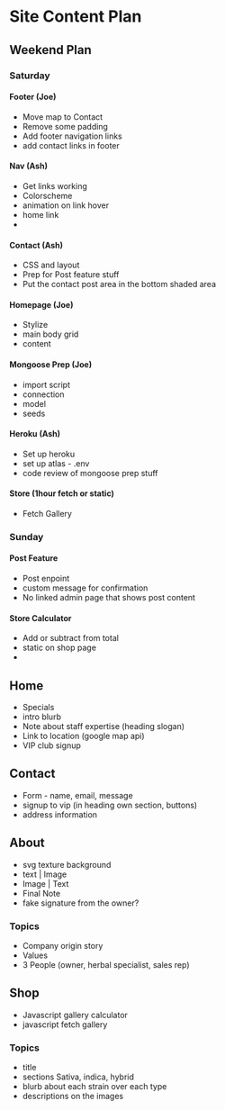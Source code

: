 # Site Content Plan

## Weekend Plan

### Saturday
#### Footer (Joe)
* Move map to Contact
* Remove some padding
* Add footer navigation links
* add contact links in footer


#### Nav (Ash)
* Get links working
* Colorscheme
* animation on link hover
* home link
* 

#### Contact (Ash)
* CSS and layout
* Prep for Post feature stuff
* Put the contact post area in the bottom shaded area

#### Homepage (Joe)
* Stylize
* main body grid
* content

#### Mongoose Prep (Joe)
* import script
* connection
* model
* seeds

#### Heroku (Ash)
* Set up heroku
* set up atlas - .env
* code review of mongoose prep stuff

#### Store (1hour fetch or static)
* Fetch Gallery

### Sunday

#### Post Feature
* Post enpoint
* custom message for confirmation
* No linked admin page that shows post content

#### Store Calculator
* Add or subtract from total
* static on shop page
* 

## Home
* Specials
* intro blurb
* Note about staff expertise (heading slogan)
* Link to location (google map api)
* VIP club signup

## Contact
* Form - name, email, message
* signup to vip (in heading own section, buttons)
* address information

## About
* svg texture background
* text | Image
* Image | Text
* Final Note
* fake signature from the owner?

### Topics
* Company origin story
* Values
* 3 People (owner, herbal specialist, sales rep)

## Shop
* Javascript gallery calculator
* javascript fetch gallery

### Topics
* title
* sections Sativa, indica, hybrid
* blurb about each strain over each type
* descriptions on the images
